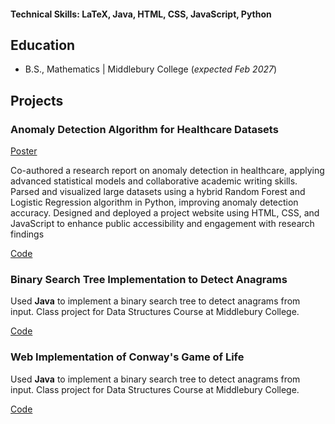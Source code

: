#### Technical Skills: LaTeX, Java, HTML, CSS, JavaScript, Python

## Education 			        		
- B.S., Mathematics | Middlebury College (_expected Feb 2027_)

## Projects
### Anomaly Detection Algorithm for Healthcare Datasets
[Poster](https://faculty.salisbury.edu/~ealu/reu/Projects_File/2024/AnomalyDetection.pdf)

Co-authored a research report on anomaly detection in healthcare, applying advanced statistical models and collaborative academic writing skills. Parsed and visualized large datasets using a hybrid Random Forest and Logistic Regression algorithm in Python, improving anomaly detection accuracy. Designed and deployed a project website using HTML, CSS, and JavaScript to enhance public accessibility and engagement with research findings

[Code](/anomaly-detection-code)

### Binary Search Tree Implementation to Detect Anagrams

Used **Java** to implement a binary search tree to detect anagrams from input. Class project for Data Structures Course at Middlebury College.

[Code](/bst-code)

### Web Implementation of Conway's Game of Life

Used **Java** to implement a binary search tree to detect anagrams from input. Class project for Data Structures Course at Middlebury College.

[Code](/bst-code)
